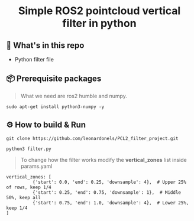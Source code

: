 <div align="center">
    <h1>Simple ROS2 pointcloud vertical filter in python</h1>
</div>

## :open_file_folder: What's in this repo

* Python filter file

## :package: Prerequisite packages
> What we need are ros2 humble and numpy.

```commandline
sudo apt-get install python3-numpy -y
```
## :gear: How to build & Run
```commandline
git clone https://github.com/leonardonels/PCL2_filter_project.git
```
```commandline
python3 filter.py
```
> To change how the filter works modify the **vertical_zones** list inside params.yaml
```commandline
vertical_zones: [
          {'start': 0.0, 'end': 0.25, 'downsample': 4},  # Upper 25% of rows, keep 1/4
          {'start': 0.25, 'end': 0.75, 'downsample': 1},  # Middle 50%, keep all
          {'start': 0.75, 'end': 1.0, 'downsample': 4},  # Lower 25%, keep 1/4
]
```
